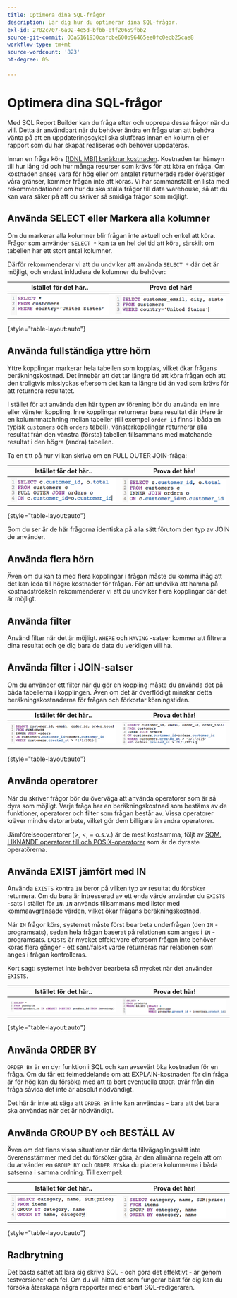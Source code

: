 ```yaml
---
title: Optimera dina SQL-frågor
description: Lär dig hur du optimerar dina SQL-frågor.
exl-id: 2782c707-6a02-4e5d-bfbb-eff20659fbb2
source-git-commit: 03a5161930cafcbe600b96465ee0fc0ecb25cae8
workflow-type: tm+mt
source-wordcount: '823'
ht-degree: 0%

---
```


# Optimera dina SQL-frågor

Med SQL Report Builder kan du fråga efter och upprepa dessa frågor när du vill. Detta är användbart när du behöver ändra en fråga utan att behöva vänta på att en uppdateringscykel ska slutföras innan en kolumn eller rapport som du har skapat realiseras och behöver uppdateras.

Innan en fråga körs [[!DNL MBI] beräknar kostnaden](https://support.magento.com/hc/en-us/articles/360016730391). Kostnaden tar hänsyn till hur lång tid och hur många resurser som krävs för att köra en fråga. Om kostnaden anses vara för hög eller om antalet returnerade rader överstiger våra gränser, kommer frågan inte att köras. Vi har sammanställt en lista med rekommendationer om hur du ska ställa frågor till data warehouse, så att du kan vara säker på att du skriver så smidiga frågor som möjligt.

## Använda SELECT eller Markera alla kolumner

Om du markerar alla kolumner blir frågan inte aktuell och enkel att köra. Frågor som använder `SELECT *` kan ta en hel del tid att köra, särskilt om tabellen har ett stort antal kolumner.

Därför rekommenderar vi att du undviker att använda `SELECT *` där det är möjligt, och endast inkludera de kolumner du behöver:

| **Istället för det här..** | **Prova det här!** |
|-----|-----|
| ![](../../mbi/assets/Select_all_1.png) | ![](../../mbi/assets/Select_all_2.png) |

{style=&quot;table-layout:auto&quot;}

## Använda fullständiga yttre hörn

Yttre kopplingar markerar hela tabellen som kopplas, vilket ökar frågans beräkningskostnad. Det innebär att det tar längre tid att köra frågan och att den troligtvis misslyckas eftersom det kan ta längre tid än vad som krävs för att returnera resultatet.

I stället för att använda den här typen av förening bör du använda en inre eller vänster koppling. Inre kopplingar returnerar bara resultat där tHere är en kolumnmatchning mellan tabeller (till exempel `order_id` finns i båda en typisk `customers` och `orders` tabell), vänsterkopplingar returnerar alla resultat från den vänstra (första) tabellen tillsammans med matchande resultat i den högra (andra) tabellen.

Ta en titt på hur vi kan skriva om en FULL OUTER JOIN-fråga:

| **Istället för det här..** | **Prova det här!** |
|-----|-----|
| ![](../../mbi/assets/Full_Outer_Join_1.png) | ![](../../mbi/assets/Full_Outer_Join_2.png) |

{style=&quot;table-layout:auto&quot;}

Som du ser är de här frågorna identiska på alla sätt förutom den typ av JOIN de använder.

## Använda flera hörn

Även om du kan ta med flera kopplingar i frågan måste du komma ihåg att det kan leda till högre kostnader för frågan. För att undvika att hamna på kostnadströskeln rekommenderar vi att du undviker flera kopplingar där det är möjligt.

## Använda filter

Använd filter när det är möjligt. `WHERE` och `HAVING` -satser kommer att filtrera dina resultat och ge dig bara de data du verkligen vill ha.

## Använda filter i JOIN-satser

Om du använder ett filter när du gör en koppling måste du använda det på båda tabellerna i kopplingen. Även om det är överflödigt minskar detta beräkningskostnaderna för frågan och förkortar körningstiden.

| **Istället för det här..** | **Prova det här!** |
|-----|-----|
| ![](../../mbi/assets/Join_filters_1.png) | ![](../../mbi/assets/Join_filters_2.png) |

{style=&quot;table-layout:auto&quot;}

## Använda operatorer

När du skriver frågor bör du överväga att använda operatorer som är så dyra som möjligt. Varje fråga har en beräkningskostnad som bestäms av de funktioner, operatorer och filter som frågan består av. Vissa operatorer kräver mindre datorarbete, vilket gör dem billigare än andra operatorer.

Jämförelseoperatorer (>, &lt;, = o.s.v.) är de mest kostsamma, följt av [SOM. LIKNANDE operatorer till och POSIX-operatorer](https://www.postgresql.org/docs/9.5/functions-matching.html) som är de dyraste operatörerna.

## Använda EXIST jämfört med IN

Använda `EXISTS` kontra `IN` beror på vilken typ av resultat du försöker returnera. Om du bara är intresserad av ett enda värde använder du `EXISTS` -sats i stället för `IN`. `IN` används tillsammans med listor med kommaavgränsade värden, vilket ökar frågans beräkningskostnad.

När `IN` frågor körs, systemet måste först bearbeta underfrågan (den `IN` -programsats), sedan hela frågan baserat på relationen som anges i `IN` -programsats. `EXISTS` är mycket effektivare eftersom frågan inte behöver köras flera gånger - ett sant/falskt värde returneras när relationen som anges i frågan kontrolleras.

Kort sagt: systemet inte behöver bearbeta så mycket när det använder `EXISTS`.

| **Istället för det här..** | **Prova det här!** |
|-----|-----|
| ![](../../mbi/assets/Exists_1.png) | ![](../../mbi/assets/Exists_2.png) |

{style=&quot;table-layout:auto&quot;}

## Använda ORDER BY

`ORDER BY` är en dyr funktion i SQL och kan avsevärt öka kostnaden för en fråga. Om du får ett felmeddelande om att EXPLAIN-kostnaden för din fråga är för hög kan du försöka med att ta bort eventuella `ORDER BY`är från din fråga såvida det inte är absolut nödvändigt.

Det här är inte att säga att `ORDER BY` inte kan användas - bara att det bara ska användas när det är nödvändigt.

## Använda GROUP BY och BESTÄLL AV

Även om det finns vissa situationer där detta tillvägagångssätt inte överensstämmer med det du försöker göra, är den allmänna regeln att om du använder en `GROUP BY` och `ORDER BY`ska du placera kolumnerna i båda satserna i samma ordning. Till exempel:

| **Istället för det här..** | **Prova det här!** |
|-----|-----|
| ![](../../mbi/assets/Group_by_2.png) | ![](../../mbi/assets/Group_by_1.png) |

{style=&quot;table-layout:auto&quot;}

## Radbrytning

Det bästa sättet att lära sig skriva SQL - och göra det effektivt - är genom testversioner och fel. Om du vill hitta det som fungerar bäst för dig kan du försöka återskapa några rapporter med enbart SQL-redigeraren.
